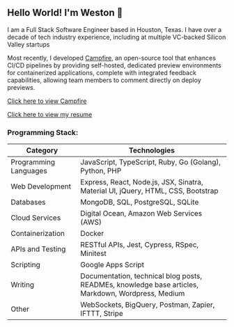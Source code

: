 ## Hello World! I'm Weston 👋 

I am a Full Stack Software Engineer based in Houston, Texas. I have over a decade of tech industry experience, including at multiple VC-backed Silicon Valley startups

Most recently, I developed [Campfire](https://campfire-previews.github.io), an open-source tool that enhances CI/CD pipelines by providing self-hosted, dedicated preview environments for containerized applications, complete with integrated feedback capabilities, allowing team members to comment directly on deploy previews.

[Click here to view Campfire](https://campfire-previews.github.io)

[Click here to view my resume](https://westonludeke.github.io)

### Programming Stack:

| Category              | Technologies                                  |
|-----------------------|-----------------------------------------------|
| Programming Languages | JavaScript, TypeScript, Ruby, Go (Golang), Python, PHP     |
| Web Development       | Express, React, Node.js, JSX, Sinatra, Material UI, jQuery, HTML, CSS, Bootstrap |
| Databases             | MongoDB, SQL, PostgreSQL, SQLite                    |
| Cloud Services        | Digital Ocean, Amazon Web Services (AWS)     |
| Containerization      | Docker                                       |
| APIs and Testing      | RESTful APIs, Jest, Cypress, RSpec, Minitest                  |
| Scripting             | Google Apps Script                           |
| Writing               | Documentation, technical blog posts, READMEs, knowledge base articles, Markdown, Wordpress, Medium            |
| Other                 | WebSockets, BigQuery, Postman, Zapier, IFTTT, Stripe                           |

<!-- ### Contact Me

You can read more about my experiences learning programming, as well as view my projects, on my personal blog [westonludeke.com](https://westonludeke.com) and on [Medium](https://westonludeke.medium.com/). You can also connect with me on [LinkedIn](https://linkedin.com/in/westonludeke). -->


<!--
**westonludeke/westonludeke** is a ✨ _special_ ✨ repository because its `README.md` (this file) appears on your GitHub profile.

Here are some ideas to get you started:

- 🔭 I’m currently working on ...
- 🌱 I’m currently learning ...
- 👯 I’m looking to collaborate on ...
- 🤔 I’m looking for help with ...
- 💬 Ask me about ...
- 📫 How to reach me: ...
- 😄 Pronouns: ...
- ⚡ Fun fact: ...
-->
